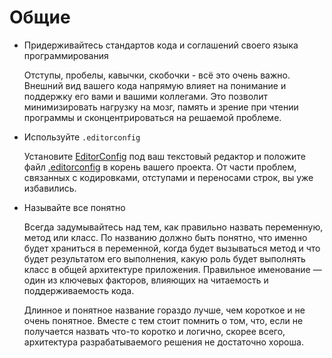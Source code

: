 # Общие

* Придерживайтесь стандартов кода и соглашений своего языка программирования

  Отступы, пробелы, кавычки, скобочки - всё это очень важно. Внешний вид вашего
  кода напрямую влияет на понимание и поддержку его вами и вашими коллегами. Это
  позволит минимизировать нагрузку на мозг, память и зрение при чтении программы
  и сконцентрироваться на решаемой проблеме.

* Используйте `.editorconfig`

  Установите [EditorConfig](http://editorconfig.org/) под ваш текстовый редактор
  и положите файл [.editorconfig](.editorconfig) в корень вашего проекта. От
  части проблем, связанных с кодировками, отступами и переносами строк, вы уже
  избавились.

* Называйте все понятно

  Всегда задумывайтесь над тем, как правильно назвать переменную, метод или 
  класс. По названию должно быть понятно, что именно будет храниться в
  переменной, когда будет вызываться метод и что будет результатом его 
  выполнения, какую роль будет выполнять класс в общей архитектуре приложения.
  Правильное именование &mdash; один из ключевых факторов, влияющих на 
  читаемость и поддерживаемость кода.

  Длинное и понятное название гораздо лучше, чем короткое и не очень понятное.
  Вместе с тем стоит помнить о том, что, если не получается назвать что-то 
  коротко и логично, скорее всего, архитектура разрабатываемого решения 
  не достаточно хороша.

